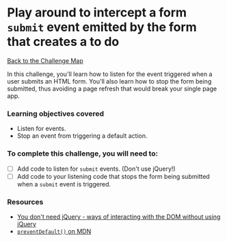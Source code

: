 # Play around to intercept a form `submit` event emitted by the form that creates a to do

[Back to the Challenge Map](00_challenge_track.md)

In this challenge, you'll learn how to listen for the event triggered when a user submits an HTML form.  You'll also learn how to stop the form being submitted, thus avoiding a page refresh that would break your single page app.

### Learning objectives covered

- Listen for events.
- Stop an event from triggering a default action.

### To complete this challenge, you will need to:

- [ ] Add code to listen for `submit` events.  (Don't use jQuery!)
- [ ] Add code to your listening code that stops the form being submitted when a `submit` event is triggered.

### Resources

- [You don't need jQuery - ways of interacting with the DOM without using jQuery](http://blog.garstasio.com/you-dont-need-jquery/)
- [`preventDefault()` on MDN](https://developer.mozilla.org/en/docs/Web/API/Event/preventDefault)
